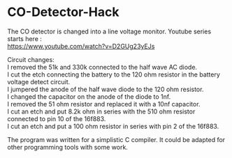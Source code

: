 # CO-Detector-Hack

The CO detector is changed into a line voltage monitor.
Youtube series starts here :\
https://www.youtube.com/watch?v=D2GUg23yEJs

Circuit changes:\
I removed the 51k and 330k connected to the half wave AC diode.\
I cut the etch connecting the battery to the 120 ohm resistor in the battery voltage detect circuit.\
I jumpered the anode of the half wave diode to the 120 ohm resistor.\
I changed the capacitor on the anode of the diode to 1nf.\
I removed the 51 ohm resistor and replaced it with a 10nf capacitor.\
I cut an etch and put 8.2k ohm in series with the 510 ohm resistor connected to pin 10 of the 16f883.\
I cut an etch and put a 100 ohm resistor in series with pin 2 of the 16f883.

The program was written for a simplistic C compiler.  It could be adapted for other programming tools with some
work.
 
